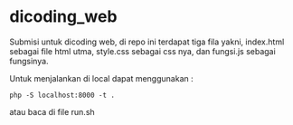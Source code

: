 # dicoding_web
Submisi untuk dicoding web, di repo ini terdapat tiga fila yakni, index.html sebagai file html utma, style.css sebagai
css nya, dan fungsi.js sebagai fungsinya.

Untuk menjalankan di local dapat menggunakan :
```
php -S localhost:8000 -t .
```
atau baca di file run.sh
